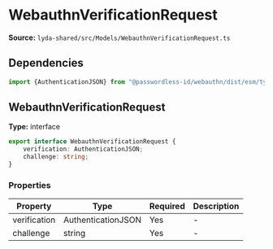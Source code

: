 # WebauthnVerificationRequest

**Source:** `lyda-shared/src/Models/WebauthnVerificationRequest.ts`

## Dependencies

```typescript
import {AuthenticationJSON} from "@passwordless-id/webauthn/dist/esm/types";
```

## WebauthnVerificationRequest

**Type:** interface

```typescript
export interface WebauthnVerificationRequest {
    verification: AuthenticationJSON;
    challenge: string;
}
```

### Properties

| Property | Type | Required | Description |
|----------|------|----------|-------------|
| verification | A​u​t​h​e​n​t​i​c​a​t​i​o​n​J​S​O​N | Yes | - |
| challenge | string | Yes | - |

